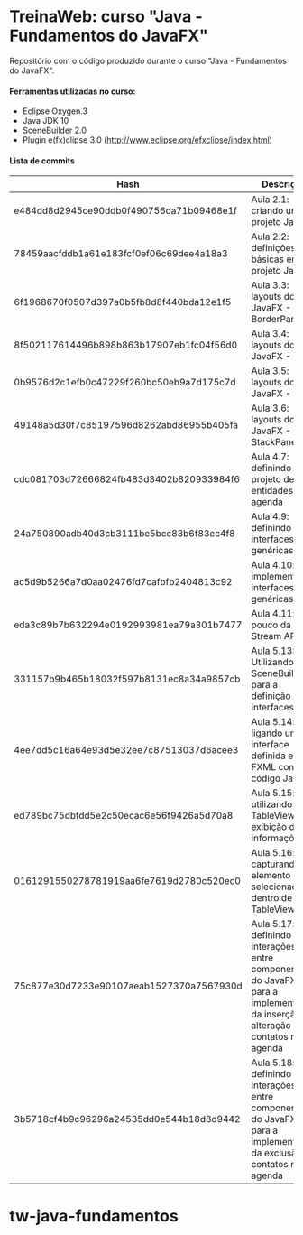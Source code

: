 # TreinaWeb: curso "Java - Fundamentos do JavaFX"

Repositório com o código produzido durante o curso "Java - Fundamentos do JavaFX".

#### Ferramentas utilizadas no curso:
  - Eclipse Oxygen.3
  - Java JDK 10
  - SceneBuilder 2.0
  - Plugin e(fx)clipse 3.0 (http://www.eclipse.org/efxclipse/index.html)

#### Lista de commits
| Hash | Descrição |
| ------ | ------ |
| e484dd8d2945ce90ddb0f490756da71b09468e1f | Aula 2.1: criando um projeto JavaFX |
| 78459aacfddb1a61e183fcf0ef06c69dee4a18a3 | Aula 2.2: definições básicas em um projeto JavaFX |
| 6f1968670f0507d397a0b5fb8d8f440bda12e1f5 | Aula 3.3: layouts do JavaFX - BorderPane |
| 8f502117614496b898b863b17907eb1fc04f56d0 | Aula 3.4: layouts do JavaFX - HBox |
| 0b9576d2c1efb0c47229f260bc50eb9a7d175c7d | Aula 3.5: layouts do JavaFX - VBox |
| 49148a5d30f7c85197596d8262abd86955b405fa | Aula 3.6: layouts do JavaFX - StackPane |
| cdc081703d72666824fb483d3402b820933984f6 | Aula 4.7: definindo o projeto de entidades da agenda |
| 24a750890adb40d3cb3111be5bcc83b6f83ec4f8 | Aula 4.9: definindo interfaces genéricas |
| ac5d9b5266a7d0aa02476fd7cafbfb2404813c92 | Aula 4.10: implementando interfaces genéricas |
| eda3c89b7b632294e0192993981ea79a301b7477 | Aula 4.11: um pouco da Stream API |
| 331157b9b465b18032f597b8131ec8a34a9857cb | Aula 5.13: Utilizando o SceneBuilder para a definição de interfaces |
| 4ee7dd5c16a64e93d5e32ee7c87513037d6acee3 | Aula 5.14: ligando uma interface definida em FXML com código Java |
| ed789bc75dbfdd5e2c50ecac6e56f9426a5d70a8 | Aula 5.15: utilizando o TableView para exibição de informações |
| 0161291550278781919aa6fe7619d2780c520ec0 | Aula 5.16: capturando o elemento selecionado dentro de uma TableView |
| 75c877e30d7233e90107aeab1527370a7567930d | Aula 5.17: definindo interações entre componentes do JavaFX para a implementação da inserção e alteração de contatos na agenda |
| 3b5718cf4b9c96296a24535dd0e544b18d8d9442 | Aula 5.18: definindo interações entre componentes do JavaFX para a implementação da exclusão de contatos na agenda |
# tw-java-fundamentos
